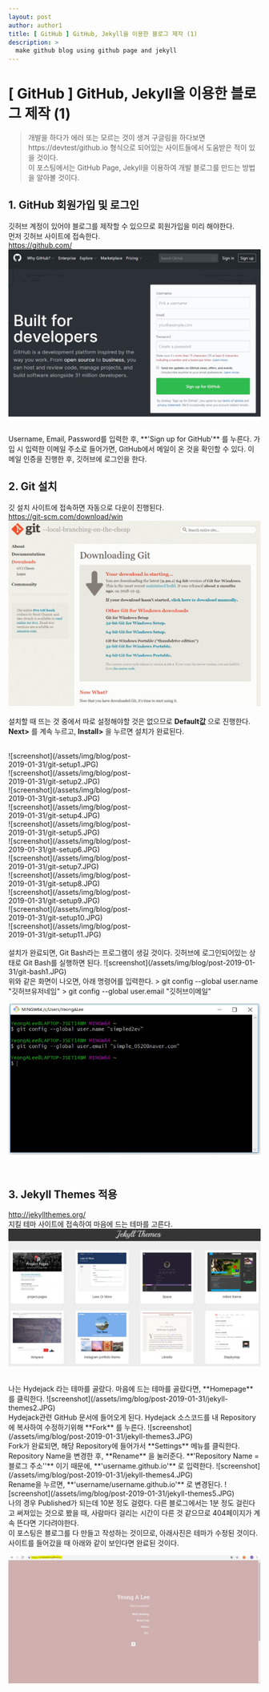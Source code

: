 ```yaml
---
layout: post
author: author1
title: [ GitHub ] GitHub, Jekyll을 이용한 블로그 제작 (1)
description: >
  make github blog using github page and jekyll
---
```

# [ GitHub ] GitHub, Jekyll을 이용한 블로그 제작 (1)
> 개발을 하다가 에러 또는 모르는 것이 생겨 구글링을 하다보면  
> https://devtest/github.io 형식으로 되어있는 사이트들에서 도움받은 적이 있을 것이다.  
> 이 포스팅에서는 GitHub Page, Jekyll을 이용하여 개발 블로그를 만드는 방법을 알아볼 것이다.

## 1. GitHub 회원가입 및 로그인
깃허브 계정이 있어야 블로그를 제작할 수 있으므로 회원가입을 미리 해야한다.  
먼저 깃허브 사이트에 접속한다.  
<https://github.com/>  
![screenshot](/assets/img/blog/post-2019-01-31/github-signup-view.JPG)  

<br>
Username, Email, Password를 입력한 후, **'Sign up for GitHub'** 를 누른다.  
가입 시 입력한 이메일 주소로 들어가면, GitHub에서 메일이 온 것을 확인할 수 있다.  
이메일 인증을 진행한 후, 깃허브에 로그인을 한다.

<br>

## 2. Git 설치
깃 설치 사이트에 접속하면 자동으로 다운이 진행된다.  
<https://git-scm.com/download/win>  
![screenshot](/assets/img/blog/post-2019-01-31/git-site.JPG)  
<br>
설치할 때 뜨는 것 중에서 따로 설정해야할 것은 없으므로 **Default값** 으로 진행한다.  
**Next>** 를 계속 누르고, **Install>** 을 누르면 설치가 완료된다.  
<br>

<div style="width: 100%">
  <div style="width: 50%">
    ![screenshot](/assets/img/blog/post-2019-01-31/git-setup1.JPG)
  </div>
  <div style="width: 50%">
    ![screenshot](/assets/img/blog/post-2019-01-31/git-setup2.JPG)
  </div>
</div>
<div style="width: 100%">
  <div style="width: 50%">
    ![screenshot](/assets/img/blog/post-2019-01-31/git-setup3.JPG)
  </div>
  <div style="width: 50%">
    ![screenshot](/assets/img/blog/post-2019-01-31/git-setup4.JPG)
  </div>
</div>
<div style="width: 100%">
  <div style="width: 50%">
    ![screenshot](/assets/img/blog/post-2019-01-31/git-setup5.JPG)
  </div>
  <div style="width: 50%">
    ![screenshot](/assets/img/blog/post-2019-01-31/git-setup6.JPG)
  </div>
</div>
<div style="width: 100%">
  <div style="width: 50%">
    ![screenshot](/assets/img/blog/post-2019-01-31/git-setup7.JPG)
  </div>
  <div style="width: 50%">
    ![screenshot](/assets/img/blog/post-2019-01-31/git-setup8.JPG)
  </div>
</div>
<div style="width: 100%">
  <div style="width: 50%">
    ![screenshot](/assets/img/blog/post-2019-01-31/git-setup9.JPG)
  </div>
  <div style="width: 50%">
    ![screenshot](/assets/img/blog/post-2019-01-31/git-setup10.JPG)
  </div>
</div>
<div style="width: 100%">
  <div style="width: 50%">
    ![screenshot](/assets/img/blog/post-2019-01-31/git-setup11.JPG)
  </div>
  <div style="width: 50%">
  </div>
</div>



<br>
설치가 완료되면, Git Bash라는 프로그램이 생길 것이다.  
깃허브에 로그인되어있는 상태로 Git Bash를 실행하면 된다.  
![screenshot](/assets/img/blog/post-2019-01-31/git-bash1.JPG)  

<br>
위와 같은 화면이 나오면, 아래 명령어를 입력한다.  
> git config --global user.name "깃허브유저네임"  
> git config --global user.email "깃허브이메일"  

![screenshot](/assets/img/blog/post-2019-01-31/git-bash2.JPG)  

<br>

## 3. Jekyll Themes 적용
<http://jekyllthemes.org/>  
지킬 테마 사이트에 접속하여 마음에 드는 테마를 고른다.  
![screenshot](/assets/img/blog/post-2019-01-31/jekyll-themes1.JPG)  

<br>
나는 Hydejack 라는 테마를 골랐다.  
마음에 드는 테마를 골랐다면, **Homepage** 를 클릭한다.  
![screenshot](/assets/img/blog/post-2019-01-31/jekyll-themes2.JPG)  

<br>
Hydejack관련 GitHub 문서에 들어오게 된다.  
Hydejack 소스코드를 내 Repository에 복사하여 수정하기위해 **Fork** 를 누른다.  
![screenshot](/assets/img/blog/post-2019-01-31/jekyll-themes3.JPG)  

<br>
Fork가 완료되면, 해당 Repository에 들어가서 **Settings** 메뉴를 클릭한다.  
Repository Name을 변경한 후, **Rename** 을 눌러준다.  
**'Repository Name = 블로그 주소''** 이기 때문에, **'username.github.io'** 로 입력한다.  
![screenshot](/assets/img/blog/post-2019-01-31/jekyll-themes4.JPG)  

<br>
Rename을 누르면, **'username/username.github.io'** 로 변경된다.  
![screenshot](/assets/img/blog/post-2019-01-31/jekyll-themes5.JPG)  

<br>
나의 경우 Published가 되는데 10분 정도 걸렸다.
다른 블로그에서는 1분 정도 걸린다고 써져있는 것으로 봤을 때,
사람마다 걸리는 시간이 다른 것 같으므로 404페이지가 계속 뜬다면 기다려야한다.  
<br>
이 포스팅은 블로그를 다 만들고 작성하는 것이므로, 아래사진은 테마가 수정된 것이다.
사이트를 들어갔을 때 아래와 같이 보인다면 완료된 것이다.  

![screenshot](/assets/img/blog/post-2019-01-31/jekyll-themes6.JPG)  
